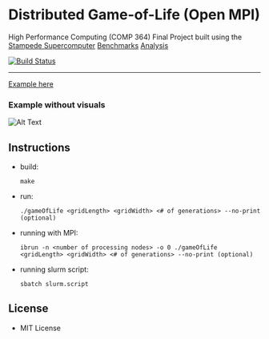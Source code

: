 # Distributed Game-of-Life (Open MPI)
High Performance Computing (COMP 364) Final Project built using the [Stampede Supercomputer](https://www.tacc.utexas.edu/stampede/)
[Benchmarks](https://docs.google.com/spreadsheets/d/1OGbCKby30QSt5MJx5Ypo-xjmV5JAo801PvI-AHHN8lw/edit?usp=sharing)
[Analysis](https://docs.google.com/document/d/1OiDdJ-bC00LqDBlMjEbX12TCCbgaLSe8neyPfz70n00/edit?usp=sharing)

[![Build Status](https://travis-ci.org/chernandez7/Game-of-Life.svg?branch=master)](https://travis-ci.org/chernandez7/Game-of-Life)

---

[Example here](http://i.imgur.com/wfy4iMT.gif)
### Example without visuals ###
![Alt Text](http://i.imgur.com/EABazxM.gif)

## Instructions ##
 - build:

    `make`

 - run:

    `./gameOfLife <gridLength> <gridWidth> <# of generations> --no-print (optional)`

- running with MPI:

    `ibrun -n <number of processing nodes> -o 0 ./gameOfLife <gridLength> <gridWidth> <# of generations> --no-print (optional)`

- running slurm script:

    `sbatch slurm.script`

## License ##
 - MIT License
